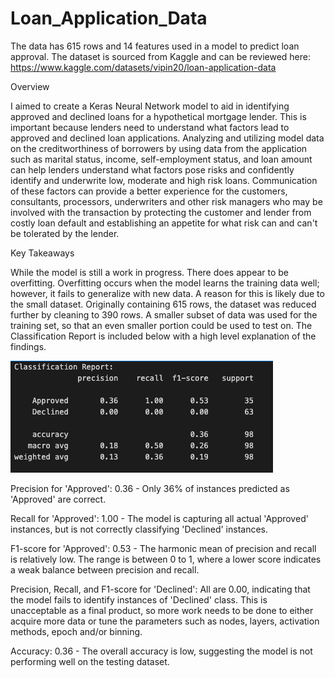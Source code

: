 # Loan_Application_Data
The data has 615 rows and 14 features used in a model to predict loan approval. The dataset is sourced from Kaggle and can be reviewed here: https://www.kaggle.com/datasets/vipin20/loan-application-data


Overview

I aimed to create a Keras Neural Network model to aid in identifying approved and declined loans for a hypothetical mortgage lender. This is important because lenders need to understand what factors lead to approved and declined loan applications. Analyzing and utilizing model data on the creditworthiness of borrowers by using data from the application such as marital status, income, self-employment status, and loan amount can help lenders understand what factors pose risks and confidently identify and underwrite low, moderate and high risk loans. Communication of these factors can provide a better experience for the customers, consultants, processors, underwriters and other risk managers who may be involved with the transaction by protecting the customer and lender from costly loan default and establishing an appetite for what risk can and can't be tolerated by the lender.

Key Takeaways

While the model is still a work in progress. There does appear to be overfitting. Overfitting occurs when the model learns the training data well; however, it fails to generalize with new data. A reason for this is likely due to the small dataset. Originally containing 615 rows, the dataset was reduced further by cleaning to 390 rows. A smaller subset of data was used for the training set, so that an even smaller portion could be used to test on. The Classification Report is included below with a high level explanation of the findings.

![Alt text](image.png)

Precision for 'Approved': 0.36 - Only 36% of instances predicted as 'Approved' are correct.

Recall for 'Approved': 1.00 - The model is capturing all actual 'Approved' instances, but is not correctly classifying 'Declined' instances.

F1-score for 'Approved': 0.53 - The harmonic mean of precision and recall is relatively low. The range is between 0 to 1, where a lower score indicates a weak balance between precision and recall.

Precision, Recall, and F1-score for 'Declined': All are 0.00, indicating that the model fails to identify instances of 'Declined' class. This is unacceptable as a final product, so more work needs to be done to either acquire more data or tune the parameters such as nodes, layers, activation methods, epoch and/or binning. 

Accuracy: 0.36 - The overall accuracy is low, suggesting the model is not performing well on the testing dataset.